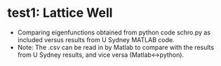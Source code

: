 # test1: Lattice Well 

* Comparing eigenfunctions obtained from python code schro.py as included versus results from U Sydney MATLAB code.
* Note: The .csv can be read in by Matlab to compare with the results from U Sydney results, and vice versa (Matlab<->python).